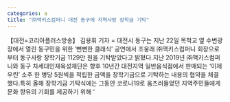 ```yaml
---
categories: a
title: "㈜맥키스컴퍼니 대전 동구에 지역사랑 장학금 기탁"
---
```

【대전=코리아플러스방송】 김용휘 기자 = 대전시 동구는 지난 22일 목척교 옆 수변광장에서 열린 동구민을 위한 ‘뻔뻔한 클래식’ 공연에서 조웅래 ㈜맥키스컴퍼니 회장으로부터 동구사랑 장학기금 1129만 원을 기탁받았다고 밝혔다.지난 2019년 ㈜맥키스컴퍼니와 동구 차세대인재육성재단은 향후 10년간 대전지역 일반음식점에서 판매되는 ‘이제우린’ 소주 한 병당 5원씩을 적립한 금액을 장학기금으로 기탁하는 내용의 협약을 체결했다.특히 올해 장학기금 기탁식에는 그동안 코로나19로 움츠러들었던 지역주민들에게 문화 향유의 기회를 제공하기 위해 ‘